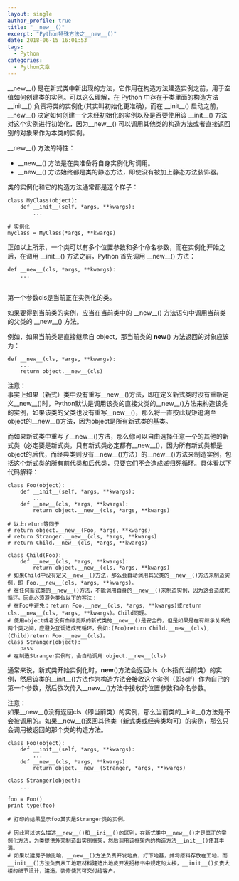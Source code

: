 ```yaml
---
layout: single
author_profile: true
title: "__new__()"
excerpt: "Python特殊方法之__new__()"
date: 2018-06-15 16:01:53
tags:
  - Python
categories:
  - Python文章
---
```


\_\_new\_\_() 是在新式类中新出现的方法，它作用在构造方法建造实例之前，用于空值如何创建类的实例。可以这么理解，在 Python 中存在于类里面的构造方法 \_\_init\_\_() 负责将类的实例化(其实叫初始化更准确)，而在 \_\_init\_\_() 启动之前，\_\_new\_\_() 决定如何创建一个未经初始化的实例以及是否要使用该 \_\_init\_\_() 方法对这个实例进行初始化，因为\_\_new\_\_() 可以调用其他类的构造方法或者直接返回别的对象来作为本类的实例。

\_\_new__() 方法的特性：
* \_\_new__() 方法是在类准备将自身实例化时调用。
* \_\_new__() 方法始终都是类的静态方法，即使没有被加上静态方法装饰器。

类的实例化和它的构造方法通常都是这个样子：
```
class MyClass(object):
    def __init__(self, *args, **kwargs):
        ...

# 实例化
myclass = MyClass(*args, **kwargs)
```

正如以上所示，一个类可以有多个位置参数和多个命名参数，而在实例化开始之后，在调用 \_\_init__() 方法之前，Python 首先调用 \_\_new__() 方法：
```
def __new__(cls, *args, **kwargs):
    ...
　　
```
第一个参数cls是当前正在实例化的类。

如果要得到当前类的实例，应当在当前类中的 \_\_new__() 方法语句中调用当前类的父类的 \_\_new__() 方法。

例如，如果当前类是直接继承自 object，那当前类的 __new__() 方法返回的对象应该为：
```
def __new__(cls, *args, **kwargs):
    ...
    return object.__new__(cls)
```
注意：  
事实上如果（新式）类中没有重写__new__()方法，即在定义新式类时没有重新定义__new__()时，Python默认是调用该类的直接父类的__new__()方法来构造该类的实例，如果该类的父类也没有重写__new__()，那么将一直按此规矩追溯至object的__new__()方法，因为object是所有新式类的基类。

而如果新式类中重写了__new__()方法，那么你可以自由选择任意一个的其他的新式类（必定要是新式类，只有新式类必定都有__new__()，因为所有新式类都是object的后代，而经典类则没有__new__()方法）的__new__()方法来制造实例，包括这个新式类的所有前代类和后代类，只要它们不会造成递归死循环。具体看以下代码解释：
```
class Foo(object):
    def __init__(self, *args, **kwargs):
        ...
    def __new__(cls, *args, **kwargs):
        return object.__new__(cls, *args, **kwargs)    

# 以上return等同于 
# return object.__new__(Foo, *args, **kwargs)
# return Stranger.__new__(cls, *args, **kwargs)
# return Child.__new__(cls, *args, **kwargs)

class Child(Foo):
    def __new__(cls, *args, **kwargs):
        return object.__new__(cls, *args, **kwargs)
# 如果Child中没有定义__new__()方法，那么会自动调用其父类的__new__()方法来制造实例，即 Foo.__new__(cls, *args, **kwargs)。
# 在任何新式类的__new__()方法，不能调用自身的__new__()来制造实例，因为这会造成死循环。因此必须避免类似以下的写法：
# 在Foo中避免：return Foo.__new__(cls, *args, **kwargs)或return cls.__new__(cls, *args, **kwargs)。Child同理。
# 使用object或者没有血缘关系的新式类的__new__()是安全的，但是如果是在有继承关系的两个类之间，应避免互调造成死循环，例如:(Foo)return Child.__new__(cls), (Child)return Foo.__new__(cls)。
class Stranger(object):
    pass
# 在制造Stranger实例时，会自动调用 object.__new__(cls)
```
 
 通常来说，新式类开始实例化时，__new__()方法会返回cls（cls指代当前类）的实例，然后该类的__init__()方法作为构造方法会接收这个实例（即self）作为自己的第一个参数，然后依次传入__new__()方法中接收的位置参数和命名参数。
 

注意：  
如果__new__()没有返回cls（即当前类）的实例，那么当前类的__init__()方法是不会被调用的。如果__new__()返回其他类（新式类或经典类均可）的实例，那么只会调用被返回的那个类的构造方法。
```
class Foo(object):
    def __init__(self, *args, **kwargs):
        ...
    def __new__(cls, *args, **kwargs):
        return object.__new__(Stranger, *args, **kwargs)  

class Stranger(object):
    ...

foo = Foo()
print type(foo)    

# 打印的结果显示foo其实是Stranger类的实例。

# 因此可以这么描述__new__()和__ini__()的区别，在新式类中__new__()才是真正的实例化方法，为类提供外壳制造出实例框架，然后调用该框架内的构造方法__init__()使其丰满。
# 如果以建房子做比喻，__new__()方法负责开发地皮，打下地基，并将原料存放在工地。而__init__()方法负责从工地取材料建造出地皮开发招标书中规定的大楼，__init__()负责大楼的细节设计，建造，装修使其可交付给客户。
```
